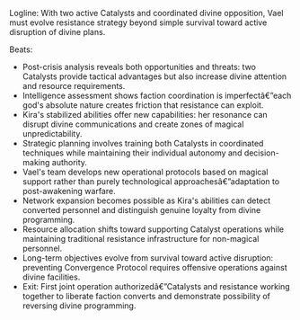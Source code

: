 ﻿---
series: 2
novella: 2
file: S2N2_CH12
type: chapter
pov: Vael
setting: Resistance command - strategic reassessment
word_target_min: 1201
word_target_max: 2299
status: outline
---
Logline: With two active Catalysts and coordinated divine opposition, Vael must evolve resistance strategy beyond simple survival toward active disruption of divine plans.

Beats:
- Post-crisis analysis reveals both opportunities and threats: two Catalysts provide tactical advantages but also increase divine attention and resource requirements.
- Intelligence assessment shows faction coordination is imperfectâ€”each god's absolute nature creates friction that resistance can exploit.
- Kira's stabilized abilities offer new capabilities: her resonance can disrupt divine communications and create zones of magical unpredictability.
- Strategic planning involves training both Catalysts in coordinated techniques while maintaining their individual autonomy and decision-making authority.
- Vael's team develops new operational protocols based on magical support rather than purely technological approachesâ€”adaptation to post-awakening warfare.
- Network expansion becomes possible as Kira's abilities can detect converted personnel and distinguish genuine loyalty from divine programming.
- Resource allocation shifts toward supporting Catalyst operations while maintaining traditional resistance infrastructure for non-magical personnel.
- Long-term objectives evolve from survival toward active disruption: preventing Convergence Protocol requires offensive operations against divine facilities.
- Exit: First joint operation authorizedâ€”Catalysts and resistance working together to liberate faction converts and demonstrate possibility of reversing divine programming.